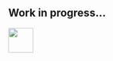 ## Work in progress...

<div id="badges">
  <a href="https://t.me/agheieff"">
    <img src="https://upload.wikimedia.org/wikipedia/commons/thumb/8/82/Telegram_logo.svg/2048px-Telegram_logo.svg.png" width="50"/>
  </a>
</div>
